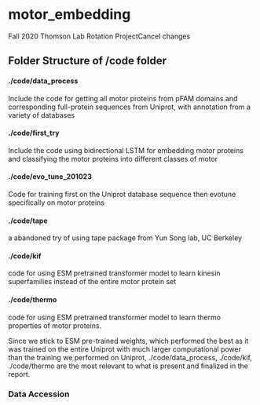 # motor_embedding
Fall 2020 Thomson Lab Rotation ProjectCancel changes

## Folder Structure of /code folder



#### ./code/data_process

Include the code for getting all motor proteins from pFAM domains and corresponding full-protein sequences from Uniprot, with annotation from a variety of databases

#### ./code/first_try

Include the code using bidirectional LSTM for embedding motor proteins and classifying the motor proteins into different classes of motor

#### ./code/evo_tune_201023

Code for training first on the Uniprot database sequence then evotune specifically on motor proteins

#### ./code/tape

a abandoned try of using tape package from Yun Song lab, UC Berkeley

#### ./code/kif

code for using ESM pretrained transformer model to learn kinesin superfamilies instead of the entire motor protein set

#### ./code/thermo

code for using ESM pretrained transformer model to learn thermo properties of motor proteins.

Since we stick to ESM pre-trained weights, which performed the best as it was trained on the entire Uniprot with much larger computational power than the training we performed on Uniprot, ./code/data_process, ./code/kif, ./code/thermo are the most relevant to what is present and finalized in the report. 



### Data Accession





